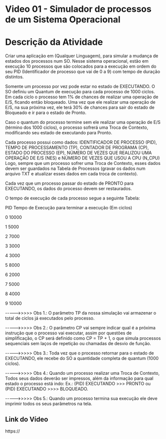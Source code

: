 # Video 01 - Simulador de processos de um Sistema Operacional

# Descrição da Atividade

Criar uma aplicação em (Qualquer Linguagem),  para simular a mudança de estados dos processos num SO. Nesse sistema operacional, estão em execução 10 processos que são colocados para a execução em ordem do seu PID (Identificador de processo que vai de 0 a 9) com tempo de duração distintos. 

Somente um processo por vez pode estar no estado de EXECUTANDO. O SO definiu um Quantum de execução para cada processo de 1000 ciclos. Em cada ciclo o processo tem 1% de chances de realizar uma operação de E/S, ficando então bloqueado. Uma vez que ele realizar uma operação de E/S, na sua próxima vez, ele terá 30% de chances para sair do estado de Bloqueado e ir para o estado de Pronto. 

Caso o quantum do processo termine sem ele realizar uma operação de E/S (término dos 1000 ciclos), o processo sofrerá uma Troca de Contexto, modificando seu estado de executando  para Pronto.

Cada processo possui como dados: IDENTIFICADOR DE PROCESSO (PID), TEMPO DE PROCESSAMENTO (TP), CONTADOR DE PROGRAMA (CP), ESTADO DO PROCESSO (EP), NÚMERO DE VEZES QUE REALIZOU UMA OPERAÇÃO DE E/S (NES) e NÚMERO DE VEZES QUE USOU A CPU (N_CPU)  Logo, sempre que um processo sofrer uma Troca de Contexto, esses dados devem ser  guardados na Tabela de Processos (gravar os dados num arquivo TXT e atualizar esses dados em cada troca de contexto).

Cada vez que um processo passar do estado de PRONTO para EXECUTANDO, os dados do processo devem ser restaurados.

O tempo de execução de cada processo segue a seguinte Tabela:

PID     Tempo de Execução para terminar a execução (Em ciclos)

0          10000

1          5000

2          7000

3          3000

4          3000

5          8000

6          2000

7          5000

8          4000

9          10000

 ----->>>>> Obs 1.: O parâmetro TP da nossa simulação vai armazenar o total de ciclos já executados pelo processo.

 ----->>>>> Obs 2.: O parâmetro CP vai sempre indicar qual é a próxima instrução que o processo vai executar, assim por questões de simplificação, o CP será definido como CP = TP + 1, o que simula processos sequenciais sem laços de repetição ou chamadas de desvio de função.

 ----->>>>> Obs 3.: Toda vez que o processo retornar para o estado de EXECUTANDO, ele recebe do SO a quantidade completa de quantum (1000 ciclos).

 ----->>>>> Obs 4.: Quando um processo realizar uma Troca de Contexto, Todos seus dados deverão ser impressos, além da informação para qual estado o processo está indo: Ex.: (PID) EXECUTANDO >>> PRONTO ou (PID) EXECUTANDO >>>> BLOQUEADO. 

 ----->>>>> Obs 5.: Quando um processo termina sua execução ele deve imprimir todos os seus parâmetros na tela.

## Link do Vídeo
https://
